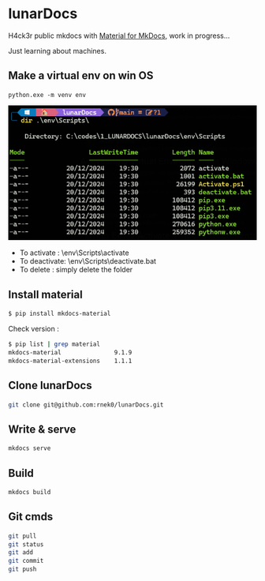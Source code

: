 # lunarDocs

H4ck3r public mkdocs with [Material for MkDocs](https://squidfunk.github.io/mkdocs-material/), work in progress...

Just learning about machines.


## Make a virtual env on win OS

```
python.exe -m venv env
```

!["Activate"](./activate.png)

- To activate : \env\Scripts\activate
- To deactivate: \env\Scripts\deactivate.bat
- To delete : simply delete the folder 

## Install material

```bash
$ pip install mkdocs-material
```

Check version :

```bash
$ pip list | grep material
mkdocs-material               9.1.9
mkdocs-material-extensions    1.1.1
```

## Clone lunarDocs

```bash
git clone git@github.com:rnek0/lunarDocs.git
```

## Write & serve

```bash
mkdocs serve
```

## Build

```bash
mkdocs build
```

## Git cmds

```bash
git pull
git status
git add
git commit
git push
```
